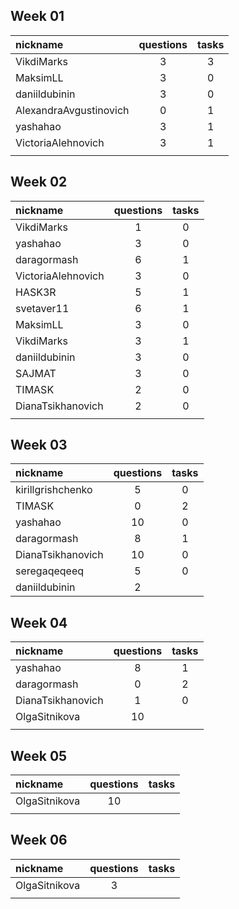 ## Week 01
| nickname               | questions | tasks |
| :--------------------- |:---------:|:-----:|
| VikdiMarks             | 3         | 3     |
| MaksimLL               | 3         | 0     |
| daniildubinin          | 3         | 0     |
| AlexandraAvgustinovich | 0         | 1     |
| yashahao               | 3         | 1     |
| VictoriaAlehnovich     | 3         | 1     |
|                        |           |       |

## Week 02
| nickname               | questions | tasks |
| :--------------------- |:---------:|:-----:|
| VikdiMarks             | 1         | 0     |
| yashahao               | 3         | 0     |
| daragormash            | 6         | 1     |
| VictoriaAlehnovich     | 3         | 0     |
| HASK3R                 | 5         | 1     |
| svetaver11             | 6         | 1     |
| MaksimLL               | 3         | 0     |
| VikdiMarks             | 3         | 1     |
| daniildubinin          | 3         | 0     |
| SAJMAT                 | 3         | 0     |
| TIMASK                 | 2         | 0     |
| DianaTsikhanovich      | 2         | 0     |
|                        |           |       |
 
## Week 03
| nickname               | questions | tasks |
| :--------------------- |:---------:|:-----:|
| kirillgrishchenko      | 5         | 0     |
| TIMASK                 | 0         | 2     |
| yashahao               | 10        | 0     |
| daragormash            | 8         | 1     |
| DianaTsikhanovich      | 10        | 0     | // 197, 227, 266, 270, 143, 149, 155, 159, 160, 163
| seregaqeqeeq           | 5         | 0     | // 022, 023, 024, 131, 132
| daniildubinin          | 2         |       | // 648, 649

## Week 04
| nickname               | questions | tasks |
| :--------------------- |:---------:|:-----:|
| yashahao               | 8         | 1     | // t05
| daragormash            | 0         | 2     |
| DianaTsikhanovich      | 1         | 0     | // 166 
| OlgaSitnikova          | 10        |       | // 224, 392, 393, 394, 395, 396, 397, 398, 399, 518
|                        |           |       |

## Week 05
| nickname               | questions | tasks |
| :--------------------- |:---------:|:-----:|
| OlgaSitnikova          | 10        |       | // 520, 521, 522, 524, 530, 531, 534, 535, 536, 537 
|                        |           |       |

## Week 06
| nickname               | questions | tasks |
| :--------------------- |:---------:|:-----:|
| OlgaSitnikova          | 3         |       | // 538, 539, 540 
|                        |           |       |
